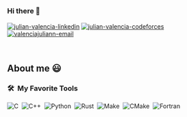 ### Hi there 👋

<p align="left">
<a href="https://www.linkedin.com/in/julian-valencia-a48379279" target="_blank"><img align="center" src="https://img.shields.io/badge/LinkedIn-0077B5?style=for-the-badge&logo=linkedin&logoColor=white" alt="julian-valencia-linkedin"/></a>
<a href="https://codeforces.com/profile/IBluejSupremacy" target="_blank"><img align="center" src="https://img.shields.io/badge/Codeforces-445f9d?style=for-the-badge&logo=Codeforces&logoColor=white" alt="julian-valencia-codeforces"/></a>
<a href="mailto:valenciajuliann@hotmail.com" target="_blank"><img align="center" src="https://img.shields.io/badge/Microsoft_Outlook-0078D4?style=for-the-badge&logo=microsoft-outlook&logoColor=white" alt="valenciajuliann-email"/></a>
</p>
<br>
<h2>About me 😃</h2>

### 🛠 &nbsp;My Favorite Tools

![C](https://img.shields.io/badge/-C-05122A?style=flat&logo=C&logoColor=A8B9CC)&nbsp;
![C++](https://img.shields.io/badge/-C++-05122A?style=flat&logo=C%2B%2B&logoColor=00599C)&nbsp;
![Python](https://img.shields.io/badge/-Python-05122A?style=flat&logo=python)&nbsp;
![Rust](https://img.shields.io/badge/-Rust-05122A?style=flat&logo=rust)&nbsp;
![Make](https://img.shields.io/badge/-Make-05122A?style=flat&logo=gnu&logoColor=white)&nbsp; <!-- No hay un logo oficial de Make en shields.io, se usa GNU como una aproximación -->
![CMake](https://img.shields.io/badge/-CMake-05122A?style=flat&logo=cmake&logoColor=064F8C)&nbsp;
![Fortran](https://img.shields.io/badge/-Fortran-05122A?style=flat&logo=fortran&logoColor=734F96)&nbsp;

